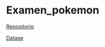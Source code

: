 # Examen_pokemon

[Repositorio](https://github.com/Diegodesantos1/Examen_pokemon)

[Datase](https://www.kaggle.com/datasets/abcsds/pokemon)

